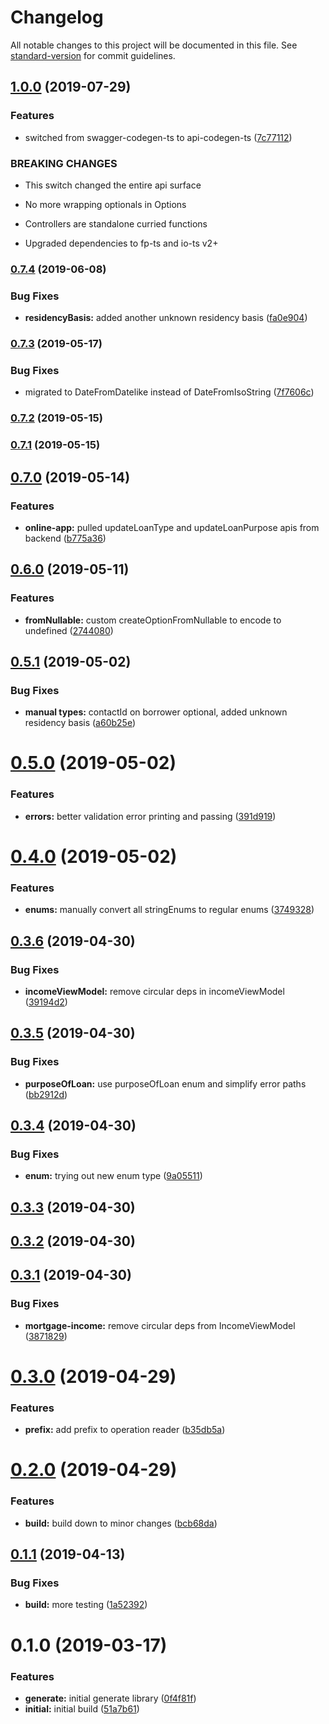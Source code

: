# Changelog

All notable changes to this project will be documented in this file. See [standard-version](https://github.com/conventional-changelog/standard-version) for commit guidelines.

## [1.0.0](https://github.com/baetheus/lodasoft-api-ts/compare/v0.7.4...v1.0.0) (2019-07-29)


### Features

* switched from swagger-codegen-ts to api-codegen-ts ([7c77112](https://github.com/baetheus/lodasoft-api-ts/commit/7c77112))


### BREAKING CHANGES

* This switch changed the entire api surface

* No more wrapping optionals in Options
* Controllers are standalone curried functions
* Upgraded dependencies to fp-ts and io-ts v2+



### [0.7.4](https://github.com/baetheus/lodasoft-api-ts/compare/v0.7.3...v0.7.4) (2019-06-08)


### Bug Fixes

* **residencyBasis:** added another unknown residency basis ([fa0e904](https://github.com/baetheus/lodasoft-api-ts/commit/fa0e904))



### [0.7.3](https://github.com/baetheus/lodasoft-api-ts/compare/v0.7.2...v0.7.3) (2019-05-17)


### Bug Fixes

* migrated to DateFromDatelike instead of DateFromIsoString ([7f7606c](https://github.com/baetheus/lodasoft-api-ts/commit/7f7606c))



### [0.7.2](https://github.com/baetheus/lodasoft-api-ts/compare/v0.7.1...v0.7.2) (2019-05-15)



### [0.7.1](https://github.com/baetheus/lodasoft-api-ts/compare/v0.7.0...v0.7.1) (2019-05-15)



## [0.7.0](https://github.com/baetheus/lodasoft-api-ts/compare/v0.6.0...v0.7.0) (2019-05-14)


### Features

* **online-app:** pulled updateLoanType and updateLoanPurpose apis from backend ([b775a36](https://github.com/baetheus/lodasoft-api-ts/commit/b775a36))



## [0.6.0](https://github.com/baetheus/lodasoft-api-ts/compare/v0.5.1...v0.6.0) (2019-05-11)


### Features

* **fromNullable:** custom createOptionFromNullable to encode to undefined ([2744080](https://github.com/baetheus/lodasoft-api-ts/commit/2744080))



## [0.5.1](https://github.com/baetheus/lodasoft-api-ts/compare/v0.5.0...v0.5.1) (2019-05-02)


### Bug Fixes

* **manual types:** contactId on borrower optional, added unknown residency basis ([a60b25e](https://github.com/baetheus/lodasoft-api-ts/commit/a60b25e))



# [0.5.0](https://github.com/baetheus/lodasoft-api-ts/compare/v0.4.0...v0.5.0) (2019-05-02)


### Features

* **errors:** better validation error printing and passing ([391d919](https://github.com/baetheus/lodasoft-api-ts/commit/391d919))



# [0.4.0](https://github.com/baetheus/lodasoft-api-ts/compare/v0.3.6...v0.4.0) (2019-05-02)


### Features

* **enums:** manually convert all stringEnums to regular enums ([3749328](https://github.com/baetheus/lodasoft-api-ts/commit/3749328))



## [0.3.6](https://github.com/baetheus/lodasoft-api-ts/compare/v0.3.5...v0.3.6) (2019-04-30)


### Bug Fixes

* **incomeViewModel:** remove circular deps in incomeViewModel ([39194d2](https://github.com/baetheus/lodasoft-api-ts/commit/39194d2))



## [0.3.5](https://github.com/baetheus/lodasoft-api-ts/compare/v0.3.4...v0.3.5) (2019-04-30)


### Bug Fixes

* **purposeOfLoan:** use purposeOfLoan enum and simplify error paths ([bb2912d](https://github.com/baetheus/lodasoft-api-ts/commit/bb2912d))



## [0.3.4](https://github.com/baetheus/lodasoft-api-ts/compare/v0.3.3...v0.3.4) (2019-04-30)


### Bug Fixes

* **enum:** trying out new enum type ([9a05511](https://github.com/baetheus/lodasoft-api-ts/commit/9a05511))



## [0.3.3](https://github.com/baetheus/lodasoft-api-ts/compare/v0.3.2...v0.3.3) (2019-04-30)



## [0.3.2](https://github.com/baetheus/lodasoft-api-ts/compare/v0.3.1...v0.3.2) (2019-04-30)



## [0.3.1](https://github.com/baetheus/lodasoft-api-ts/compare/v0.3.0...v0.3.1) (2019-04-30)


### Bug Fixes

* **mortgage-income:** remove circular deps from IncomeViewModel ([3871829](https://github.com/baetheus/lodasoft-api-ts/commit/3871829))



# [0.3.0](https://github.com/baetheus/lodasoft-api-ts/compare/v0.2.0...v0.3.0) (2019-04-29)


### Features

* **prefix:** add prefix to operation reader ([b35db5a](https://github.com/baetheus/lodasoft-api-ts/commit/b35db5a))



# [0.2.0](https://github.com/baetheus/lodasoft-api-ts/compare/v0.1.1...v0.2.0) (2019-04-29)


### Features

* **build:** build down to minor changes ([bcb68da](https://github.com/baetheus/lodasoft-api-ts/commit/bcb68da))



## [0.1.1](https://github.com/baetheus/lodasoft-api-ts/compare/v0.1.0...v0.1.1) (2019-04-13)


### Bug Fixes

* **build:** more testing ([1a52392](https://github.com/baetheus/lodasoft-api-ts/commit/1a52392))



# 0.1.0 (2019-03-17)


### Features

* **generate:** initial generate library ([0f4f81f](https://github.com/baetheus/lodasoft-api-ts/commit/0f4f81f))
* **initial:** initial build ([51a7b61](https://github.com/baetheus/lodasoft-api-ts/commit/51a7b61))
